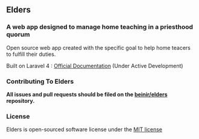 ## Elders

### A web app designed to manage home teaching in a priesthood quorum

Open source web app created with the specific goal to help home teacers to fulfill their duties.

Built on Laravel 4 : [Official Documentation](http://four.laravel.com) (Under Active Development)

### Contributing To Elders

**All issues and pull requests should be filed on the [beinir/elders](http://github.com/beinir/elders) repository.**

### License

Elders is open-sourced software license under the [MIT license](http://opensource.org/licenses/MIT)